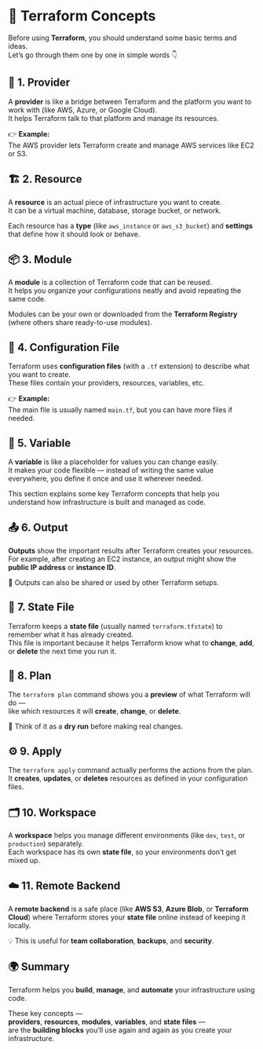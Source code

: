 # 🌱 Terraform Concepts

Before using **Terraform**, you should understand some basic terms and ideas.  
Let’s go through them one by one in simple words 👇

## 🧩 1. Provider

A **provider** is like a bridge between Terraform and the platform you want to work with (like AWS, Azure, or Google Cloud).  
It helps Terraform talk to that platform and manage its resources.  

👉 **Example:**  
The AWS provider lets Terraform create and manage AWS services like EC2 or S3.

## 🏗️ 2. Resource

A **resource** is an actual piece of infrastructure you want to create.  
It can be a virtual machine, database, storage bucket, or network.  

Each resource has a **type** (like `aws_instance` or `aws_s3_bucket`) and **settings** that define how it should look or behave.


## 📦 3. Module

A **module** is a collection of Terraform code that can be reused.  
It helps you organize your configurations neatly and avoid repeating the same code.  

Modules can be your own or downloaded from the **Terraform Registry** (where others share ready-to-use modules).

## 📄 4. Configuration File

Terraform uses **configuration files** (with a `.tf` extension) to describe what you want to create.  
These files contain your providers, resources, variables, etc.  

👉 **Example:**  
The main file is usually named `main.tf`, but you can have more files if needed.



## 🔢 5. Variable

A **variable** is like a placeholder for values you can change easily.  
It makes your code flexible — instead of writing the same value everywhere, you define it once and use it wherever needed.  

This section explains some key Terraform concepts that help you understand how infrastructure is built and managed as code.

## 📤 6. Output

**Outputs** show the important results after Terraform creates your resources.  
For example, after creating an EC2 instance, an output might show the **public IP address** or **instance ID**.  

🔗 Outputs can also be shared or used by other Terraform setups.

## 📘 7. State File

Terraform keeps a **state file** (usually named `terraform.tfstate`) to remember what it has already created.  
This file is important because it helps Terraform know what to **change**, **add**, or **delete** the next time you run it.

## 🧠 8. Plan

The `terraform plan` command shows you a **preview** of what Terraform will do —  
like which resources it will **create**, **change**, or **delete**.  

🧾 Think of it as a **dry run** before making real changes.

## ⚙️ 9. Apply

The `terraform apply` command actually performs the actions from the plan.  
It **creates**, **updates**, or **deletes** resources as defined in your configuration files.


## 🗂️ 10. Workspace

A **workspace** helps you manage different environments (like `dev`, `test`, or `production`) separately.  
Each workspace has its own **state file**, so your environments don’t get mixed up.

## ☁️ 11. Remote Backend

A **remote backend** is a safe place (like **AWS S3**, **Azure Blob**, or **Terraform Cloud**) where Terraform stores your **state file** online instead of keeping it locally.  

💡 This is useful for **team collaboration**, **backups**, and **security**.

## 🌍 Summary

Terraform helps you **build**, **manage**, and **automate** your infrastructure using code.  

These key concepts —  
**providers**, **resources**, **modules**, **variables**, and **state files** —  
are the **building blocks** you’ll use again and again as you create your infrastructure.




